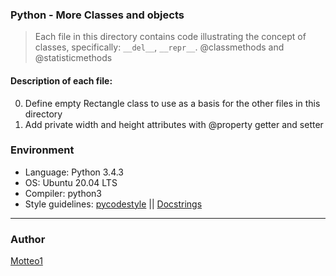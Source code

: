### Python - More Classes and objects
> Each file in this directory contains code illustrating the concept of classes, specifically: `__del__`, `__repr__`. @classmethods and @statisticmethods

#### Description of each file:
0. Define empty Rectangle class to use as a basis for the other files in this directory
1. Add private width and height attributes with @property getter and setter

### Environment
* Language: Python 3.4.3
* OS: Ubuntu 20.04 LTS
* Compiler: python3
* Style guidelines: [pycodestyle](https://pypi.org/project/pycodestyle/) || [Docstrings](http://sphinxcontrib-napoleon.readthedocs.io/en/latest/example_google.html)

***

### Author
[Motteo1](https://github.com/Motteo1)
